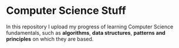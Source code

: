 # Computer Science Stuff

<p>
  In this repository I upload my progress of learning Computer Science
fundamentals, such as <b>algorithms</b>, <b>data structures</b>, <b>patterns and principles</b>
on which they are based.
</p>
